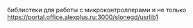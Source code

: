 библиотеки для работы с микроконтроллерами и не только
https://portal.office.alexplus.ru:3000/slonegd/usrlib1